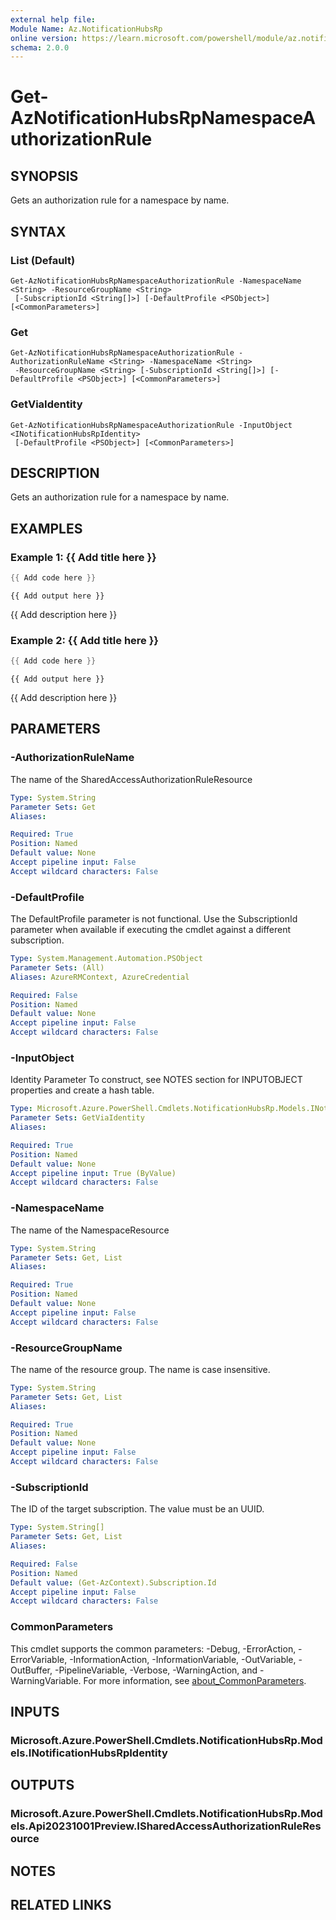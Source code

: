 ```yaml
---
external help file:
Module Name: Az.NotificationHubsRp
online version: https://learn.microsoft.com/powershell/module/az.notificationhubsrp/get-aznotificationhubsrpnamespaceauthorizationrule
schema: 2.0.0
---
```


# Get-AzNotificationHubsRpNamespaceAuthorizationRule

## SYNOPSIS
Gets an authorization rule for a namespace by name.

## SYNTAX

### List (Default)
```
Get-AzNotificationHubsRpNamespaceAuthorizationRule -NamespaceName <String> -ResourceGroupName <String>
 [-SubscriptionId <String[]>] [-DefaultProfile <PSObject>] [<CommonParameters>]
```

### Get
```
Get-AzNotificationHubsRpNamespaceAuthorizationRule -AuthorizationRuleName <String> -NamespaceName <String>
 -ResourceGroupName <String> [-SubscriptionId <String[]>] [-DefaultProfile <PSObject>] [<CommonParameters>]
```

### GetViaIdentity
```
Get-AzNotificationHubsRpNamespaceAuthorizationRule -InputObject <INotificationHubsRpIdentity>
 [-DefaultProfile <PSObject>] [<CommonParameters>]
```

## DESCRIPTION
Gets an authorization rule for a namespace by name.

## EXAMPLES

### Example 1: {{ Add title here }}
```powershell
{{ Add code here }}
```

```output
{{ Add output here }}
```

{{ Add description here }}

### Example 2: {{ Add title here }}
```powershell
{{ Add code here }}
```

```output
{{ Add output here }}
```

{{ Add description here }}

## PARAMETERS

### -AuthorizationRuleName
The name of the SharedAccessAuthorizationRuleResource

```yaml
Type: System.String
Parameter Sets: Get
Aliases:

Required: True
Position: Named
Default value: None
Accept pipeline input: False
Accept wildcard characters: False
```

### -DefaultProfile
The DefaultProfile parameter is not functional.
Use the SubscriptionId parameter when available if executing the cmdlet against a different subscription.

```yaml
Type: System.Management.Automation.PSObject
Parameter Sets: (All)
Aliases: AzureRMContext, AzureCredential

Required: False
Position: Named
Default value: None
Accept pipeline input: False
Accept wildcard characters: False
```

### -InputObject
Identity Parameter
To construct, see NOTES section for INPUTOBJECT properties and create a hash table.

```yaml
Type: Microsoft.Azure.PowerShell.Cmdlets.NotificationHubsRp.Models.INotificationHubsRpIdentity
Parameter Sets: GetViaIdentity
Aliases:

Required: True
Position: Named
Default value: None
Accept pipeline input: True (ByValue)
Accept wildcard characters: False
```

### -NamespaceName
The name of the NamespaceResource

```yaml
Type: System.String
Parameter Sets: Get, List
Aliases:

Required: True
Position: Named
Default value: None
Accept pipeline input: False
Accept wildcard characters: False
```

### -ResourceGroupName
The name of the resource group.
The name is case insensitive.

```yaml
Type: System.String
Parameter Sets: Get, List
Aliases:

Required: True
Position: Named
Default value: None
Accept pipeline input: False
Accept wildcard characters: False
```

### -SubscriptionId
The ID of the target subscription.
The value must be an UUID.

```yaml
Type: System.String[]
Parameter Sets: Get, List
Aliases:

Required: False
Position: Named
Default value: (Get-AzContext).Subscription.Id
Accept pipeline input: False
Accept wildcard characters: False
```

### CommonParameters
This cmdlet supports the common parameters: -Debug, -ErrorAction, -ErrorVariable, -InformationAction, -InformationVariable, -OutVariable, -OutBuffer, -PipelineVariable, -Verbose, -WarningAction, and -WarningVariable. For more information, see [about_CommonParameters](http://go.microsoft.com/fwlink/?LinkID=113216).

## INPUTS

### Microsoft.Azure.PowerShell.Cmdlets.NotificationHubsRp.Models.INotificationHubsRpIdentity

## OUTPUTS

### Microsoft.Azure.PowerShell.Cmdlets.NotificationHubsRp.Models.Api20231001Preview.ISharedAccessAuthorizationRuleResource

## NOTES

## RELATED LINKS

